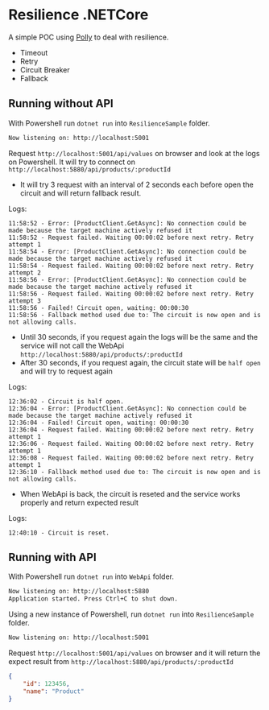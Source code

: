 # Resilience .NETCore

A simple POC using [Polly](https://github.com/App-vNext/Polly) to deal with resilience.

* Timeout
* Retry
* Circuit Breaker
* Fallback

## Running without API
With Powershell run `dotnet run` into `ResilienceSample` folder.

```sh
Now listening on: http://localhost:5001
```

Request `http://localhost:5001/api/values` on browser and look at the logs on Powershell. It will try to connect on `http://localhost:5880/api/products/:productId`

* It will try 3 request with an interval of 2 seconds each before open the circuit and will return fallback result.

Logs:

```
11:58:52 - Error: [ProductClient.GetAsync]: No connection could be made because the target machine actively refused it
11:58:52 - Request failed. Waiting 00:00:02 before next retry. Retry attempt 1
11:58:54 - Error: [ProductClient.GetAsync]: No connection could be made because the target machine actively refused it
11:58:54 - Request failed. Waiting 00:00:02 before next retry. Retry attempt 2
11:58:56 - Error: [ProductClient.GetAsync]: No connection could be made because the target machine actively refused it
11:58:56 - Request failed. Waiting 00:00:02 before next retry. Retry attempt 3
11:58:56 - Failed! Circuit open, waiting: 00:00:30
11:58:56 - Fallback method used due to: The circuit is now open and is not allowing calls.
```

* Until 30 seconds, if you request again the logs will be the same and the service will not call the WebApi `http://localhost:5880/api/products/:productId`
* After 30 seconds, if you request again, the circuit state will be `half open` and will try to request again

Logs:

```
12:36:02 - Circuit is half open.
12:36:04 - Error: [ProductClient.GetAsync]: No connection could be made because the target machine actively refused it
12:36:04 - Failed! Circuit open, waiting: 00:00:30
12:36:04 - Request failed. Waiting 00:00:02 before next retry. Retry attempt 1
12:36:06 - Request failed. Waiting 00:00:02 before next retry. Retry attempt 1
12:36:08 - Request failed. Waiting 00:00:02 before next retry. Retry attempt 1
12:36:10 - Fallback method used due to: The circuit is now open and is not allowing calls.
```

* When WebApi is back, the circuit is reseted and the service works properly and return expected result

Logs:

```
12:40:10 - Circuit is reset.
```

## Running with API

With Powershell run `dotnet run` into `WebApi` folder.

```sh
Now listening on: http://localhost:5880
Application started. Press Ctrl+C to shut down.
```

Using a new instance of Powershell, run `dotnet run` into `ResilienceSample` folder.

```sh
Now listening on: http://localhost:5001
```

Request `http://localhost:5001/api/values` on browser and it will return the expect result from `http://localhost:5880/api/products/:productId`

```json
{
    "id": 123456,
    "name": "Product"
}
```